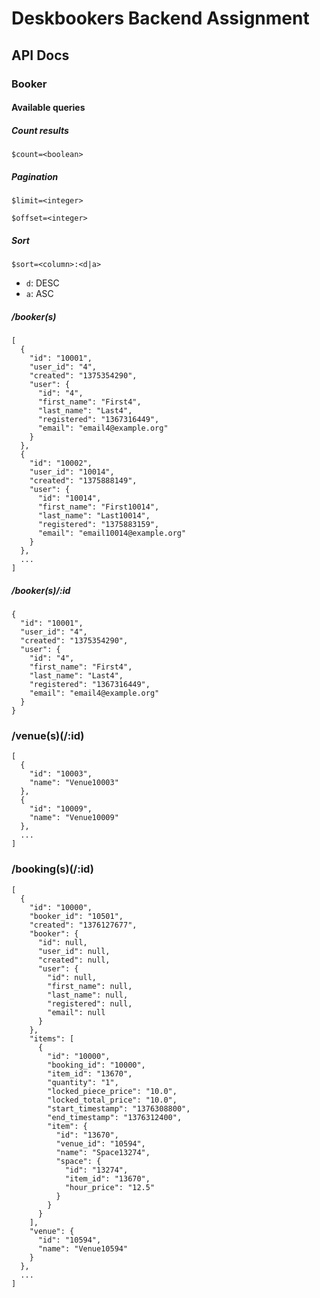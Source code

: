 # Deskbookers Backend Assignment

## API Docs

### Booker

#### Available queries

##### Count results
`$count=<boolean>`

##### Pagination

`$limit=<integer>`

`$offset=<integer>`

##### Sort
`$sort=<column>:<d|a>`

* `d`: DESC
* `a`: ASC



##### /booker(s)
```
[
  {
    "id": "10001",
    "user_id": "4",
    "created": "1375354290",
    "user": {
      "id": "4",
      "first_name": "First4",
      "last_name": "Last4",
      "registered": "1367316449",
      "email": "email4@example.org"
    }
  },
  {
    "id": "10002",
    "user_id": "10014",
    "created": "1375888149",
    "user": {
      "id": "10014",
      "first_name": "First10014",
      "last_name": "Last10014",
      "registered": "1375883159",
      "email": "email10014@example.org"
    }
  },
  ...
]
```

##### /booker(s)/:id
```
{
  "id": "10001",
  "user_id": "4",
  "created": "1375354290",
  "user": {
    "id": "4",
    "first_name": "First4",
    "last_name": "Last4",
    "registered": "1367316449",
    "email": "email4@example.org"
  }
}
```

### /venue(s)(/:id)

```
[
  {
    "id": "10003",
    "name": "Venue10003"
  },
  {
    "id": "10009",
    "name": "Venue10009"
  },
  ...
]
```

### /booking(s)(/:id)

```
[
  {
    "id": "10000",
    "booker_id": "10501",
    "created": "1376127677",
    "booker": {
      "id": null,
      "user_id": null,
      "created": null,
      "user": {
        "id": null,
        "first_name": null,
        "last_name": null,
        "registered": null,
        "email": null
      }
    },
    "items": [
      {
        "id": "10000",
        "booking_id": "10000",
        "item_id": "13670",
        "quantity": "1",
        "locked_piece_price": "10.0",
        "locked_total_price": "10.0",
        "start_timestamp": "1376308800",
        "end_timestamp": "1376312400",
        "item": {
          "id": "13670",
          "venue_id": "10594",
          "name": "Space13274",
          "space": {
            "id": "13274",
            "item_id": "13670",
            "hour_price": "12.5"
          }
        }
      }
    ],
    "venue": {
      "id": "10594",
      "name": "Venue10594"
    }
  },
  ...
]
```
